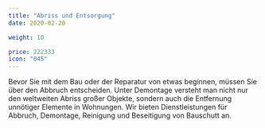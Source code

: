 ```yaml
---
title: "Abriss und Entsorgung"
date: 2020-02-20

weight: 10

price: 222333
icon: "045"
---
```


Bevor Sie mit dem Bau oder der Reparatur von etwas beginnen, müssen Sie über den Abbruch entscheiden. Unter Demontage versteht man nicht nur den weltweiten Abriss großer Objekte, sondern auch die Entfernung unnötiger Elemente in Wohnungen. Wir bieten Dienstleistungen für Abbruch, Demontage, Reinigung und Beseitigung von Bauschutt an.